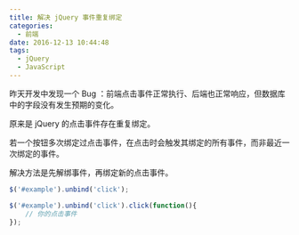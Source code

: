 ```yaml
---
title: 解决 jQuery 事件重复绑定
categories:
  - 前端
date: 2016-12-13 10:44:48
tags:
  - jQuery
  - JavaScript
---
```


昨天开发中发现一个 Bug ：前端点击事件正常执行、后端也正常响应，但数据库中的字段没有发生预期的变化。

原来是 jQuery 的点击事件存在重复绑定。

<!-- more -->

若一个按钮多次绑定过点击事件，在点击时会触发其绑定的所有事件，而非最近一次绑定的事件。

解决方法是先解绑事件，再绑定新的点击事件。

``` js
$('#example').unbind('click');
```

``` js
$('#example').unbind('click').click(function(){
	// 你的点击事件
});
```